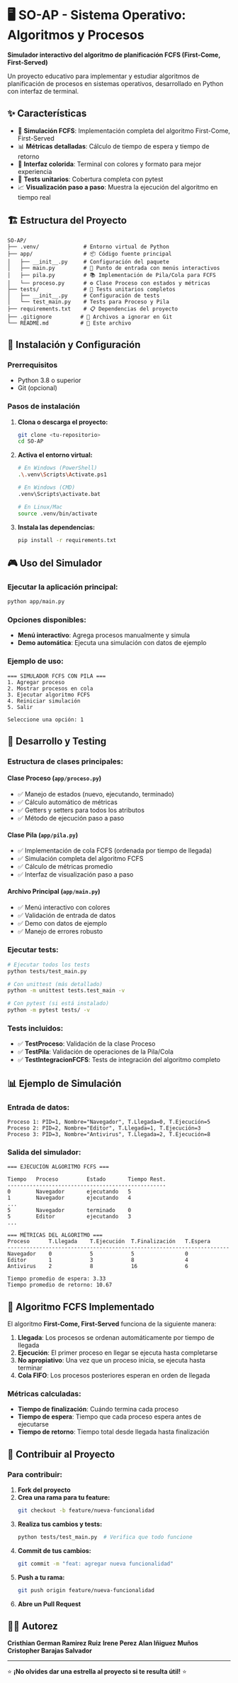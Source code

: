 
# 🖥️ SO-AP - Sistema Operativo: Algoritmos y Procesos

**Simulador interactivo del algoritmo de planificación FCFS (First-Come, First-Served)**

Un proyecto educativo para implementar y estudiar algoritmos de planificación de procesos en sistemas operativos, desarrollado en Python con interfaz de terminal.

## ✨ Características

- 🚀 **Simulación FCFS**: Implementación completa del algoritmo First-Come, First-Served
- 📊 **Métricas detalladas**: Cálculo de tiempo de espera y tiempo de retorno
- 🎨 **Interfaz colorida**: Terminal con colores y formato para mejor experiencia
- 🧪 **Tests unitarios**: Cobertura completa con pytest
- 📈 **Visualización paso a paso**: Muestra la ejecución del algoritmo en tiempo real

## 🏗️ Estructura del Proyecto

```
SO-AP/
├── .venv/              # Entorno virtual de Python
├── app/                # 📦 Código fuente principal
│   ├── __init__.py     # Configuración del paquete
│   ├── main.py         # 🚀 Punto de entrada con menús interactivos
│   ├── pila.py         # 📚 Implementación de Pila/Cola para FCFS
│   └── proceso.py      # ⚙️ Clase Proceso con estados y métricas
├── tests/              # 🧪 Tests unitarios completos
│   ├── __init__.py     # Configuración de tests
│   └── test_main.py    # Tests para Proceso y Pila
├── requirements.txt    # 📋 Dependencias del proyecto
├── .gitignore         # 🚫 Archivos a ignorar en Git
└── README.md          # 📖 Este archivo
```

## 🚀 Instalación y Configuración

### Prerrequisitos
- Python 3.8 o superior
- Git (opcional)

### Pasos de instalación

1. **Clona o descarga el proyecto:**
   ```bash
   git clone <tu-repositorio>
   cd SO-AP
   ```

2. **Activa el entorno virtual:**
   ```bash
   # En Windows (PowerShell)
   .\.venv\Scripts\Activate.ps1
   
   # En Windows (CMD)
   .venv\Scripts\activate.bat
   
   # En Linux/Mac
   source .venv/bin/activate
   ```

3. **Instala las dependencias:**
   ```bash
   pip install -r requirements.txt
   ```

## 🎮 Uso del Simulador

### Ejecutar la aplicación principal:
```bash
python app/main.py
```

### Opciones disponibles:
- **Menú interactivo**: Agrega procesos manualmente y simula
- **Demo automática**: Ejecuta una simulación con datos de ejemplo

### Ejemplo de uso:
```
=== SIMULADOR FCFS CON PILA ===
1. Agregar proceso
2. Mostrar procesos en cola
3. Ejecutar algoritmo FCFS
4. Reiniciar simulación
5. Salir

Seleccione una opción: 1
```

## 🔧 Desarrollo y Testing

### Estructura de clases principales:

#### **Clase Proceso** (`app/proceso.py`)
- ✅ Manejo de estados (nuevo, ejecutando, terminado)
- ✅ Cálculo automático de métricas
- ✅ Getters y setters para todos los atributos
- ✅ Método de ejecución paso a paso

#### **Clase Pila** (`app/pila.py`)
- ✅ Implementación de cola FCFS (ordenada por tiempo de llegada)
- ✅ Simulación completa del algoritmo FCFS
- ✅ Cálculo de métricas promedio
- ✅ Interfaz de visualización paso a paso

#### **Archivo Principal** (`app/main.py`)
- ✅ Menú interactivo con colores
- ✅ Validación de entrada de datos
- ✅ Demo con datos de ejemplo
- ✅ Manejo de errores robusto

### Ejecutar tests:
```bash
# Ejecutar todos los tests
python tests/test_main.py

# Con unittest (más detallado)
python -m unittest tests.test_main -v

# Con pytest (si está instalado)
python -m pytest tests/ -v
```

### Tests incluidos:
- ✅ **TestProceso**: Validación de la clase Proceso
- ✅ **TestPila**: Validación de operaciones de la Pila/Cola
- ✅ **TestIntegracionFCFS**: Tests de integración del algoritmo completo

## 📊 Ejemplo de Simulación

### Entrada de datos:
```
Proceso 1: PID=1, Nombre="Navegador", T.Llegada=0, T.Ejecución=5
Proceso 2: PID=2, Nombre="Editor", T.Llegada=1, T.Ejecución=3  
Proceso 3: PID=3, Nombre="Antivirus", T.Llegada=2, T.Ejecución=8
```

### Salida del simulador:
```
=== EJECUCIÓN ALGORITMO FCFS ===

Tiempo   Proceso         Estado       Tiempo Rest.
--------------------------------------------------
0        Navegador       ejecutando   5           
1        Navegador       ejecutando   4           
...
5        Navegador       terminado    0           
5        Editor          ejecutando   3           
...

=== MÉTRICAS DEL ALGORITMO ===
Proceso      T.Llegada    T.Ejecución  T.Finalización   T.Espera  
----------------------------------------------------------------------
Navegador    0            5            5                0         
Editor       1            3            8                4         
Antivirus    2            8            16               6         

Tiempo promedio de espera: 3.33
Tiempo promedio de retorno: 10.67
```

## 🎯 Algoritmo FCFS Implementado

El algoritmo **First-Come, First-Served** funciona de la siguiente manera:

1. **Llegada**: Los procesos se ordenan automáticamente por tiempo de llegada
2. **Ejecución**: El primer proceso en llegar se ejecuta hasta completarse
3. **No apropiativo**: Una vez que un proceso inicia, se ejecuta hasta terminar
4. **Cola FIFO**: Los procesos posteriores esperan en orden de llegada

### Métricas calculadas:
- **Tiempo de finalización**: Cuándo termina cada proceso
- **Tiempo de espera**: Tiempo que cada proceso espera antes de ejecutarse
- **Tiempo de retorno**: Tiempo total desde llegada hasta finalización

## 🤝 Contribuir al Proyecto

### Para contribuir:

1. **Fork del proyecto**
2. **Crea una rama para tu feature:**
   ```bash
   git checkout -b feature/nueva-funcionalidad
   ```
3. **Realiza tus cambios y tests:**
   ```bash
   python tests/test_main.py  # Verifica que todo funcione
   ```
4. **Commit de tus cambios:**
   ```bash
   git commit -m "feat: agregar nueva funcionalidad"
   ```
5. **Push a tu rama:**
   ```bash
   git push origin feature/nueva-funcionalidad
   ```
6. **Abre un Pull Request**

## 👨‍💻 Autorez

**Cristhian German Ramirez Ruiz**
**Irene Perez**
**Alan Iñiguez Muños**
**Cristopher Barajas Salvador**

---

⭐ **¡No olvides dar una estrella al proyecto si te resulta útil!** ⭐